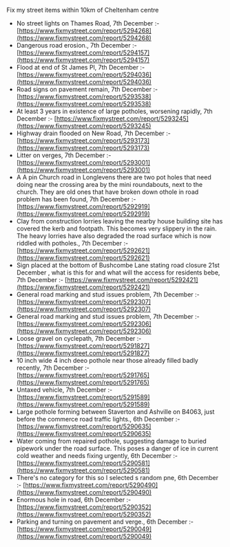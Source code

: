 Fix my street items within 10km of Cheltenham centre

<!-- fix_marker starts -->

- No street lights on Thames Road, 7th December :- [https://www.fixmystreet.com/report/5294268](https://www.fixmystreet.com/report/5294268)
- Dangerous road erosion., 7th December :- [https://www.fixmystreet.com/report/5294157](https://www.fixmystreet.com/report/5294157)
- Flood at end of St James Pl, 7th December :- [https://www.fixmystreet.com/report/5294036](https://www.fixmystreet.com/report/5294036)
- Road signs on pavement remain, 7th December :- [https://www.fixmystreet.com/report/5293538](https://www.fixmystreet.com/report/5293538)
- At least 3 years in existence of large potholes, worsening rapidly, 7th December :- [https://www.fixmystreet.com/report/5293245](https://www.fixmystreet.com/report/5293245)
- Highway drain flooded on New Road, 7th December :- [https://www.fixmystreet.com/report/5293173](https://www.fixmystreet.com/report/5293173)
- Litter on verges, 7th December :- [https://www.fixmystreet.com/report/5293001](https://www.fixmystreet.com/report/5293001)
- A A pin Church road in Longlevens there are two pot holes that need doing near the crossing area by the mini roundabouts, next to the church. They are old ones that have broken down othole in road problem has been found, 7th December :- [https://www.fixmystreet.com/report/5292919](https://www.fixmystreet.com/report/5292919)
- Clay from construction lorries leaving the nearby house building site has covered the kerb and footpath. This becomes very slippery in the rain. The heavy lorries have also degraded the road surface which is now riddled with potholes., 7th December :- [https://www.fixmystreet.com/report/5292621](https://www.fixmystreet.com/report/5292621)
- Sign placed at the bottom of Bushcombe Lane stating road closure 21st December , what is this for and what will the access for residents bebe, 7th December :- [https://www.fixmystreet.com/report/5292421](https://www.fixmystreet.com/report/5292421)
- General road marking and stud issues problem, 7th December :- [https://www.fixmystreet.com/report/5292307](https://www.fixmystreet.com/report/5292307)
- General road marking and stud issues problem, 7th December :- [https://www.fixmystreet.com/report/5292306](https://www.fixmystreet.com/report/5292306)
- Loose gravel on cyclepath, 7th December :- [https://www.fixmystreet.com/report/5291827](https://www.fixmystreet.com/report/5291827)
- 10 inch wide 4 inch deeo pothole near those already filled badly recently, 7th December :- [https://www.fixmystreet.com/report/5291765](https://www.fixmystreet.com/report/5291765)
- Untaxed vehicle, 7th December :- [https://www.fixmystreet.com/report/5291589](https://www.fixmystreet.com/report/5291589)
- Large pothole forming between Staverton and Ashville on B4063, just before the commerce road traffic lights., 6th December :- [https://www.fixmystreet.com/report/5290635](https://www.fixmystreet.com/report/5290635)
- Water coming from repaired pothole, suggesting damage to buried pipework under the road surface. This poses a danger of ice in current cold weather and needs fixing urgently, 6th December :- [https://www.fixmystreet.com/report/5290581](https://www.fixmystreet.com/report/5290581)
- There's no category for this so I selected s random pne, 6th December :- [https://www.fixmystreet.com/report/5290490](https://www.fixmystreet.com/report/5290490)
- Enormous hole in road, 6th December :- [https://www.fixmystreet.com/report/5290352](https://www.fixmystreet.com/report/5290352)
- Parking and turning on pavement and verge., 6th December :- [https://www.fixmystreet.com/report/5290049](https://www.fixmystreet.com/report/5290049)

<!-- fix_marker ends -->